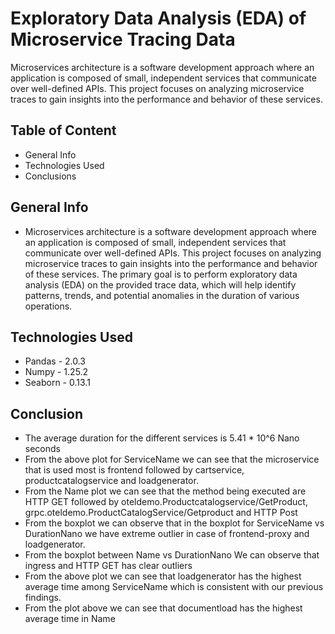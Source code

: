 # Exploratory Data Analysis (EDA) of Microservice Tracing Data
Microservices architecture is a software development approach where an application is composed of small, independent services that communicate over well-defined APIs. 
This project focuses on analyzing microservice traces to gain insights into the performance and behavior of these services. <br>

## Table of Content
- General Info
- Technologies Used
- Conclusions

## General Info
- Microservices architecture is a software development approach where an application is composed of small, independent services that communicate over well-defined APIs. 
This project focuses on analyzing microservice traces to gain insights into the performance and behavior of these services. 
The primary goal is to perform exploratory data analysis (EDA) on the provided trace data, which will help identify patterns, trends, 
and potential anomalies in the duration of various operations.<br>

## Technologies Used
- Pandas - 2.0.3
- Numpy - 1.25.2
- Seaborn - 0.13.1

## Conclusion 
- The average duration for the different services is 5.41 * 10^6 Nano seconds
- From the above plot for ServiceName we can see that the microservice that is used most is frontend followed by cartservice, productcatalogservice and loadgenerator.
- From the Name plot we can see that the method being executed are HTTP GET followed by oteldemo.Productcatalogservice/GetProduct, grpc.oteldemo.ProductCatalogService/Getproduct and HTTP Post
- From the boxplot we can observe that in the boxplot for ServiceName vs DurationNano we have extreme outlier in case of frontend-proxy and loadgenerator.
- From the boxplot between Name vs DurationNano We can observe that ingress and HTTP GET has clear outliers
- From the above plot we can see that loadgenerator has the highest average time among ServiceName which is consistent with our previous findings.
- From the plot above we can see that documentload has the highest average time in Name
